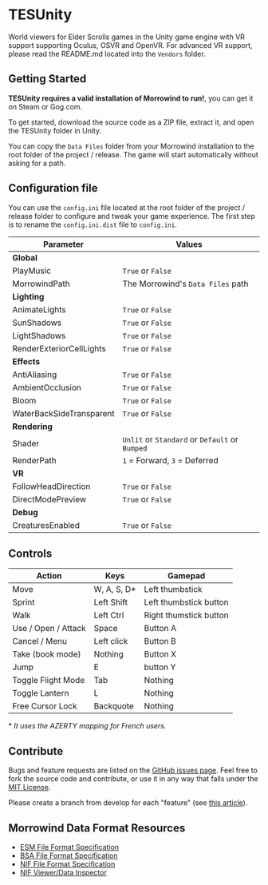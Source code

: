 # TESUnity

World viewers for Elder Scrolls games in the Unity game engine with VR support supporting Oculus, OSVR and OpenVR. For advanced VR support, please read the README.md located into the `Vendors` folder.

## Getting Started

**TESUnity requires a valid installation of Morrowind to run!**, you can get it on Steam or Gog.com.

To get started, download the source code as a ZIP file, extract it, and open the TESUnity folder in Unity.

You can copy the `Data Files` folder from your Morrowind installation to the root folder of the project / release. The game will start automatically without asking for a path.

## Configuration file
You can use the `config.ini` file located at the root folder of the project / release folder to configure and tweak your game experience.
The first step is to rename the `config.ini.dist` file to `config.ini`.


| Parameter | Values |
|-----------|---------|
|**Global** | |
| PlayMusic  | `True` or `False` |
| MorrowindPath | The Morrowind's `Data Files` path |
|**Lighting**| |
| AnimateLights  | `True` or `False` |
| SunShadows  | `True` or `False` |
| LightShadows  | `True` or `False` |
| RenderExteriorCellLights | `True` or `False` |
|**Effects** | |
|AntiAliasing | `True` or `False` |
|AmbientOcclusion | `True` or `False` |
|Bloom | `True` or `False` |
|WaterBackSideTransparent | `True` or `False` |
|**Rendering** | |
| Shader  | `Unlit` or `Standard` or `Default` or `Bumped` |
| RenderPath  | `1` = Forward, `3` = Deferred |
|**VR** | |
| FollowHeadDirection | `True` or `False` |
| DirectModePreview | `True` or `False` |
|**Debug** | |
| CreaturesEnabled | `True` or `False` |

## Controls
| Action | Keys | Gamepad |
|--------|------|---------|
| Move | W, A, S, D* | Left thumbstick |
| Sprint | Left Shift | Left thumbstick button | 
| Walk | Left Ctrl | Right thumstick button |
| Use / Open / Attack | Space | Button A |
| Cancel / Menu | Left click | Button B | 
| Take (book mode) | Nothing | Button X |
| Jump | E | button Y |
| Toggle Flight Mode | Tab | Nothing |
| Toggle Lantern | L | Nothing |
| Free Cursor Lock | Backquote | Nothing |

\* *It uses the AZERTY mapping for French users.*

## Contribute

Bugs and feature requests are listed on the [GitHub issues page](https://github.com/ColeDeanShepherd/TESUnity/issues). Feel free to fork the source code and contribute, or use it in any way that falls under the [MIT License](https://github.com/ColeDeanShepherd/TESUnity/blob/master/LICENSE.txt).

Please create a branch from develop for each "feature" (see [this article](http://nvie.com/posts/a-successful-git-branching-model/)).


Morrowind Data Format Resources
-------------------------------

* [ESM File Format Specification](http://www.mwmythicmods.com/argent/tech/es_format.html)
* [BSA File Format Specification](http://www.uesp.net/wiki/Tes3Mod:BSA_File_Format)
* [NIF File Format Specification](https://github.com/niftools/nifxml/blob/develop/nif.xml)
* [NIF Viewer/Data Inspector](https://github.com/niftools/nifskope)